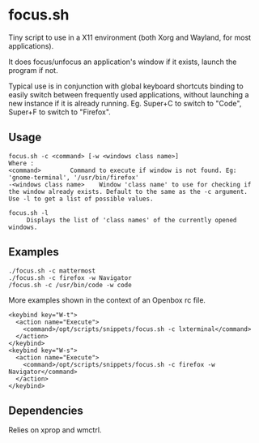 # focus.sh

Tiny script to use in a X11 environment (both Xorg and Wayland, for most applications).

It does focus/unfocus an application's window if it exists, launch the program if not.

Typical use is in conjunction with global keyboard shortcuts binding to easily switch between frequently used applications, without launching a new instance if it is already running.
Eg. Super+C to switch to "Code", Super+F to switch to "Firefox".

## Usage

```
focus.sh -c <command> [-w <windows class name>]
Where :
<command>		 Command to execute if window is not found. Eg: 'gnome-terminal', '/usr/bin/firefox'
-<windows class name>	 Window 'class name' to use for checking if the window already exists. Default to the same as the -c argument.
Use -l to get a list of possible values.

focus.sh -l
	 Displays the list of 'class names' of the currently opened windows.
```


## Examples

```
./focus.sh -c mattermost
./focus.sh -c firefox -w Navigator
/focus.sh -c /usr/bin/code -w code
```

More examples shown in the context of an Openbox rc file.
```
<keybind key="W-t">
  <action name="Execute">
    <command>/opt/scripts/snippets/focus.sh -c lxterminal</command>
  </action>
</keybind>
<keybind key="W-s">
  <action name="Execute">
    <command>/opt/scripts/snippets/focus.sh -c firefox -w Navigator</command>
  </action>
</keybind>
```

## Dependencies

Relies on xprop and wmctrl.
